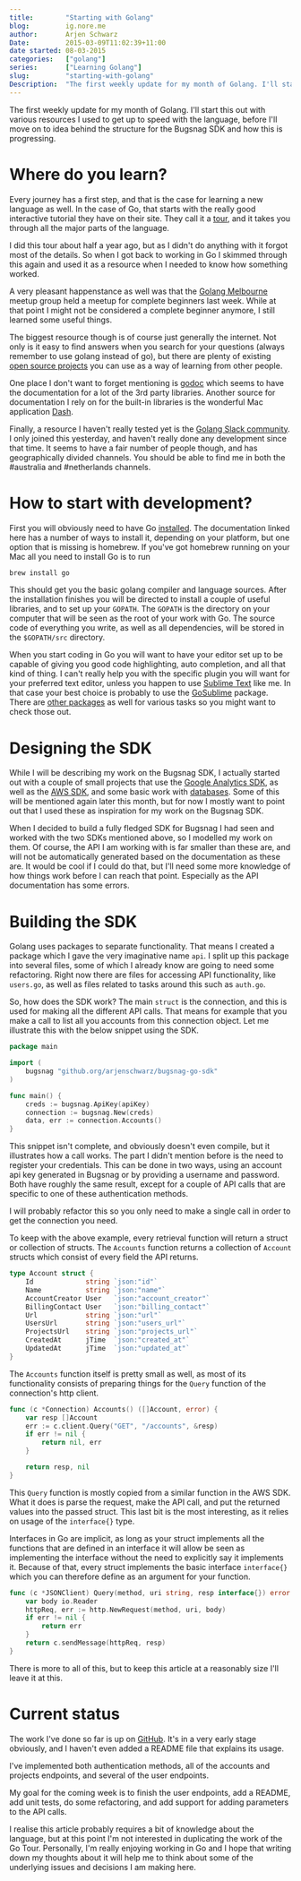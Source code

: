 ```yaml
---
title:        "Starting with Golang"
blog:         ig.nore.me  
author:       Arjen Schwarz  
Date:         2015-03-09T11:02:39+11:00   
date started: 08-03-2015  
categories:   ["golang"]
series:       ["Learning Golang"]
slug:         "starting-with-golang"
Description:  "The first weekly update for my month of Golang. I'll start this out with various resources I used to get up to speed with the language, before I'll move on to idea behind the structure for the Bugsnag SDK and how this is progressing."
---
```


The first weekly update for my month of Golang. I'll start this out with various resources I used to get up to speed with the language, before I'll move on to idea behind the structure for the Bugsnag SDK and how this is progressing.

# Where do you learn?

Every journey has a first step, and that is the case for learning a new language as well. In the case of Go, that starts with the really good interactive tutorial they have on their site. They call it a [tour](http://tour.golang.org/welcome/1), and it takes you through all the major parts of the language.

I did this tour about half a year ago, but as I didn't do anything with it forgot most of the details. So when I got back to working in Go I skimmed through this again and used it as a resource when I needed to know how something worked. 

A very pleasant happenstance as well was that the [Golang Melbourne](http://www.meetup.com/golang-mel/) meetup group held a meetup for complete beginners last week. While at that point I might not be considered a complete beginner anymore, I still learned some useful things.

The biggest resource though is of course just generally the internet. Not only is it easy to find answers when you search for your questions (always remember to use golang instead of go), but there are plenty of existing [open source projects](https://github.com/trending?l=go) you can use as a way of learning from other people.

One place I don't want to forget mentioning is [godoc](http://godoc.org) which seems to have the documentation for a lot of the 3rd party libraries. Another source for documentation I rely on for the built-in libraries is the wonderful Mac application [Dash](http://kapeli.com/dash).

Finally, a resource I haven't really tested yet is the [Golang Slack community](http://blog.gopheracademy.com/gophers-slack-community/). I only joined this yesterday, and haven't really done any development since that time. It seems to have a fair number of people though, and has geographically divided channels. You should be able to find me in both the #australia and #netherlands channels.

# How to start with development?

First you will obviously need to have Go [installed](http://golang.org/doc/install). The documentation linked here has a number of ways to install it, depending on your platform, but one option that is missing is homebrew. If you've got homebrew running on your Mac all you need to install Go is to run

```bash
brew install go
```

This should get you the basic golang compiler and language sources. After the installation finishes you will be directed to install a couple of useful libraries, and to set up your `GOPATH`. The `GOPATH` is the directory on your computer that will be seen as the root of your work with Go. The source code of everything you write, as well as all dependencies, will be stored in the `$GOPATH/src` directory.

When you start coding in Go you will want to have your editor set up to be capable of giving you good code highlighting, auto completion, and all that kind of thing. I can't really help you with the specific plugin you will want for your preferred text editor, unless you happen to use [Sublime Text](http://sublimetext.com) like me. In that case your best choice is probably to use the [GoSublime](https://packagecontrol.io/packages/GoSublime) package. There are [other packages](https://packagecontrol.io/search/go) as well for various tasks so you might want to check those out.

# Designing the SDK

While I will be describing my work on the Bugsnag SDK, I actually started out with a couple of small projects that use the [Google Analytics SDK](http://godoc.org/code.google.com/p/google-api-go-client/analytics/v3), as well as the [AWS SDK](http://godoc.org/github.com/awslabs/aws-sdk-go/aws), and some basic work with [databases](http://golang.org/pkg/database/sql/). Some of this will be mentioned again later this month, but for now I mostly want to point out that I used these as inspiration for my work on the Bugsnag SDK.

When I decided to build a fully fledged SDK for Bugsnag I had seen and worked with the two SDKs mentioned above, so I modelled my work on them. Of course, the API I am working with is far smaller than these are, and will not be automatically generated based on the documentation as these are. It would be cool if I could do that, but I'll need some more knowledge of how things work before I can reach that point. Especially as the API documentation has some errors.

# Building the SDK

Golang uses packages to separate functionality. That means I created a package which I gave the very imaginative name `api`. I split up this package into several files, some of which I already know are going to need some refactoring. Right now there are files for accessing API functionality, like `users.go`,  as well as files related to tasks around this such as `auth.go`.

So, how does the SDK work? The main `struct` is the connection, and this is used for making all the different API calls. That means for example that you make a call to list all you accounts from this connection object. Let me illustrate this with the below snippet using the SDK.

```go
package main

import (
    bugsnag "github.org/arjenschwarz/bugsnag-go-sdk"
)

func main() {
    creds := bugsnag.ApiKey(apiKey)
    connection := bugsnag.New(creds)
    data, err := connection.Accounts()
}
```

This snippet isn't complete, and obviously doesn't even compile, but it illustrates how a call works. The part I didn't mention before is the need to register your credentials. This can be done in two ways, using an account api key generated in Bugsnag or by providing a username and password. Both have roughly the same result, except for a couple of API calls that are specific to one of these authentication methods.

I will probably refactor this so you only need to make a single call in order to get the connection you need.

To keep with the above example, every retrieval function will return a struct or collection of structs. The `Accounts` function returns a collection of `Account` structs which consist of every field the API returns.

```go
type Account struct {
    Id             string `json:"id"`
    Name           string `json:"name"`
    AccountCreator User   `json:"account_creator"`
    BillingContact User   `json:"billing_contact"`
    Url            string `json:"url"`
    UsersUrl       string `json:"users_url"`
    ProjectsUrl    string `json:"projects_url"`
    CreatedAt      jTime  `json:"created_at"`
    UpdatedAt      jTime  `json:"updated_at"`
}
```

The `Accounts` function itself is pretty small as well, as most of its functionality consists of preparing things for the `Query` function of the connection's http client.

```go
func (c *Connection) Accounts() ([]Account, error) {
    var resp []Account
    err := c.client.Query("GET", "/accounts", &resp)
    if err != nil {
        return nil, err
    }

    return resp, nil
}
```

This `Query` function is mostly copied from a similar function in the AWS SDK. What it does is parse the request, make the API call, and put the returned values into the passed struct. This last bit is the most interesting, as it relies on usage of the `interface{}` type.

Interfaces in Go are implicit, as long as your struct implements all the functions that are defined in an interface it will allow be seen as implementing the interface without the need to explicitly say it implements it. Because of that, every struct implements the basic interface `interface{}` which you can therefore define as an argument for your function.

```go
func (c *JSONClient) Query(method, uri string, resp interface{}) error {
    var body io.Reader
    httpReq, err := http.NewRequest(method, uri, body)
    if err != nil {
        return err
    }
    return c.sendMessage(httpReq, resp)
}
```

There is more to all of this, but to keep this article at a reasonably size I'll leave it at this.

# Current status

The work I've done so far is up on [GitHub](https://github.com/ArjenSchwarz/bugsnag-go-sdk). It's in a very early stage obviously, and I haven't even added a README file that explains its usage.

I've implemented both authentication methods, all of the accounts and projects endpoints, and several of the user endpoints.

My goal for the coming week is to finish the user endpoints, add a README, add unit tests, do some refactoring, and add support for adding parameters to the API calls.

I realise this article probably requires a bit of knowledge about the language, but at this point I'm not interested in duplicating the work of the Go Tour. Personally, I'm really enjoying working in Go and I hope that writing down my thoughts about it will help me to think about some of the underlying issues and decisions I am making here.